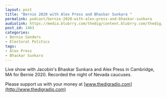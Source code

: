 ```yaml
---
layout: post
title: "Bernie 2020 with Alex Press and Bhaskar Sunkara "
permalink: podcast/bernie-2020-with-alex-press-and-bhaskar-sunkara
audiolink: https://media.blubrry.com/thedig/content.blubrry.com/thedig/The_Dig-EP_241-Press-Sunkara.mp3
post_id: 1463
categories: 
- Bernie Sanders
- Electoral Politics
tags: 
- Alex Press
- Bhaskar Sunkara
---
```


Live show with Jacobin's Bhaskar Sunkara and Alex Press in Cambridge, MA for Bernie 2020. Recorded the night of Nevada caucuses. 

Please support us with your money at 
[www.thedigradio.com](http://www.thedigradio.com)